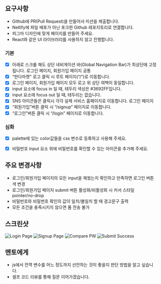 ## 요구사항
- Github에 PR(Pull Request)을 만들어서 미션을 제출합니다.
- Netlify에 파일 배포가 아닌 포크한 Github 레포지토리로 연결합니다.
- 피그마 디자인에 맞게 페이지를 만들어 주세요.
- React와 같은 UI 라이브러리를 사용하지 않고 진행합니다.

### 기본
- [x] 아래로 스크롤 해도 상단 네비게이션 바(Global Navigation Bar)가 최상단에 고정됩니다.
로그인 페이지, 회원가입 페이지 공통
- [x] “판다마켓" 로고 클릭 시 루트 페이지(“/”)로 이동합니다.
- [x] 로그인 페이지, 회원가입 페이지 모두 로고 위 상단 여백이 동일합니다.
- [x] input 요소에 focus in 일 때, 테두리 색상은 #3692FF입니다.
- [x] input 요소에 focus out 일 때, 테두리는 없습니다.
- [x] SNS 아이콘들은 클릭시 각각 실제 서비스 홈페이지로 이동합니다.
로그인 페이지
- [x] “회원가입”버튼 클릭 시 “/signup” 페이지로 이동합니다.
- [x] “로그인”버튼 클릭 시 “/login” 페이지로 이동합니다.

### 심화
- [x] palette에 있는 color값들을 css 변수로 등록하고 사용해 주세요.
- [x] 비밀번호 input 요소 위에 비밀번호를 확인할 수 있는 아이콘을 추가해 주세요.


## 주요 변경사항
- 로그인/회원가입 페이지의 모든 input을 채웠는지 확인하고 만족하면 로그인 버튼색 변경
- 로그인/회원가입 페이지 submit 버튼 활성화/비활성화 시 커서 스타일 pointer/no-drop
- 비밀번호와 비밀번호 확인의 값이 일치/불일치 할 때 경고문구 출력
- 모든 조건을 충족시키지 않으면 폼 전송 불가

## 스크린샷

![Login Page](https://millennium00forum1.s3.ap-northeast-2.amazonaws.com/screencapture-127-0-0-1-5500-views-login-html-2024-09-10-02_17_03.png-1725907258686)
![Signup Page](https://millennium00forum1.s3.ap-northeast-2.amazonaws.com/screencapture-127-0-0-1-5500-views-signup-html-2024-09-10-02_18_00.png-1725907263851)
![Compare PW](https://millennium00forum1.s3.ap-northeast-2.amazonaws.com/screencapture-127-0-0-1-5500-views-signup-html-2024-09-10-03_44_55.png-1725907594823)
![Submit Success](https://millennium00forum1.s3.ap-northeast-2.amazonaws.com/scshot-panda.png-1725907859720)

## 멘토에게
- js에서 전역 변수를 어느 정도까지 선언하는 것이 좋을지 판단 방법을 알고 싶습니다.
- 셀프 코드 리뷰를 통해 질문 이어가겠습니다.
